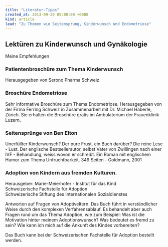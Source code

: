 ```yaml
---
title: "Literatur-Tipps"
created_at: 2013-09-20 09:00:00 +0000
kind: article
lead: "Zu Themen wie Seitensprung, Kinderwunsch und Endometriose"
---
```

## Lektüren zu Kinderwunsch und Gynäkologie 


Meine Empfehlungen


### Patientenbroschüre zum Thema Kinderwunsch

Herausgegeben von Serono Pharma Schweiz



### Broschüre Endometriose



Sehr informative Broschüre zum Thema Endometriose. Herausgegeben von der Firma Ferring Schweiz in Zusammenarbeit mit Dr. Michael Häberle, Zürich. Sie erhalten die Broschüre gratis im Ambulatorium der Frauenklinik Luzern.


### Seitensprünge von Ben Elton

Unerfüllter Kinderwunsch? Der pure Frust. ein Buch darüber? Die reine Lese - Lust. Der englische Bestsellerautor, selbst Vater von Zwillingen nach einer IVF - Behandlung, weiss wovon er schreibt. Ein Roman mit englischem Humor zum Thema Unfruchtbarkeit.
 349 Seiten - Goldmann, 2001


### Adoption von Kindern aus fremden Kulturen.

 Herausgeber:
 Marie-Meierhofer - Institut für das Kind<br>
 Schweizerische Fachstelle für Adoption<br>
 Schweizerische Stiftung des Internationalen Sozialdienstes<br>



Antworten auf Fragen von Adoptiveltern. Das Buch führt in verständlicher Weise durch den komplexen Verfahrensablauf. Es behandelt aber auch Fragen rund um das Thema Adoption, wie zum Beispiel: Was ist die Motivation hinter meinem Adoptionswunsch? Was bedeutet es fremd zu sein? Wie kann ich mich auf die Ankunft des Kindes vorbereiten?

Das Buch kann bei der Schweizerischen Fachstelle für Adoption bestellt werden.

